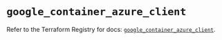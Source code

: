# `google_container_azure_client`

Refer to the Terraform Registry for docs: [`google_container_azure_client`](https://registry.terraform.io/providers/hashicorp/google/5.18.0/docs/resources/container_azure_client).
